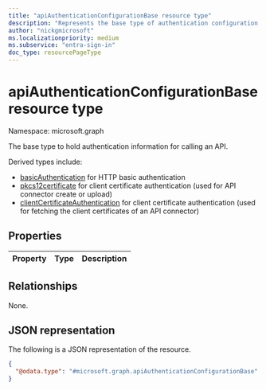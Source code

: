 ```yaml
---
title: "apiAuthenticationConfigurationBase resource type"
description: "Represents the base type of authentication configuration used for calling an API."
author: "nickgmicrosoft"
ms.localizationpriority: medium
ms.subservice: "entra-sign-in"
doc_type: resourcePageType
---
```


# apiAuthenticationConfigurationBase resource type

Namespace: microsoft.graph

The base type to hold authentication information for calling an API.

Derived types include:
- [basicAuthentication](basicauthentication.md) for HTTP basic authentication
- [pkcs12certificate](pkcs12certificate.md) for client certificate authentication (used for API connector create or upload)
- [clientCertificateAuthentication](pkcs12certificate.md) for client certificate authentication (used for fetching the client certificates of an API connector)

## Properties

|Property|Type|Description|
|:---|:---|:---|

## Relationships

None.

## JSON representation

The following is a JSON representation of the resource.
<!-- {
  "blockType": "resource",
  "@odata.type": "microsoft.graph.apiAuthenticationConfigurationBase"
}
-->

``` json
{
  "@odata.type": "#microsoft.graph.apiAuthenticationConfigurationBase"
}
```
